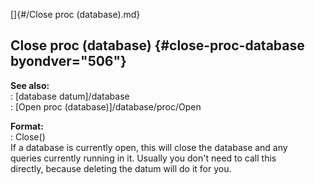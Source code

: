 []{#/Close proc (database).md}    
## Close proc (database) {#close-proc-database byondver="506"}    
**See also:**    
:   [database datum]/database    
:   [Open proc (database)]/database/proc/Open    
<!-- -->    
**Format:**    
:   Close()    
If a database is currently open, this will close the database and any    
queries currently running in it. Usually you don\'t need to call this    
directly, because deleting the datum will do it for you.  